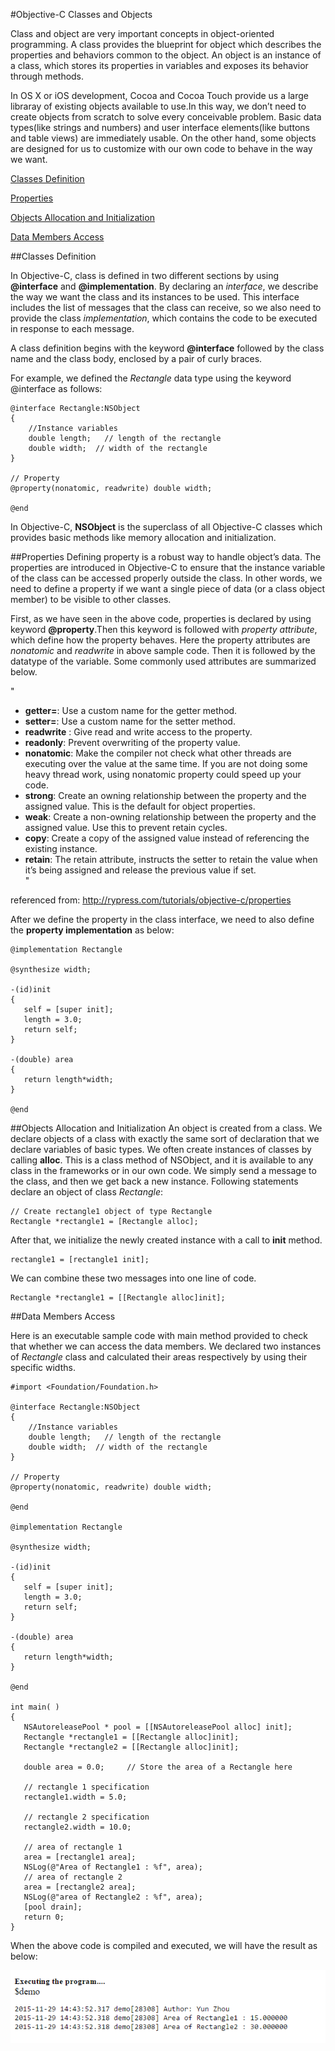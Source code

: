
#Objective-C Classes and Objects


Class and object are very important concepts in object-oriented programming. A class provides the blueprint for object which describes the properties and behaviors common to the object. An object is an instance of a class, which stores its properties in variables and exposes its behavior through methods. 

In OS X or iOS development, Cocoa and Cocoa Touch provide us a large libraray of existing objects available to use.In this way, we don’t need to create objects from scratch to solve every conceivable problem. Basic data types(like strings and numbers) and user interface elements(like buttons and table views) are immediately usable. On the other hand, some objects are designed for us to customize with our own code to behave in the way we want. 


  [<i class="icon-file"></i>Classes Definition](#classes-definition)  
  
 [<i class="icon-file"></i>Properties](#properties)  
 
 [<i class="icon-file"></i>Objects Allocation and Initialization](#objects-allocation-and-initialization)  
 
  [<i class="icon-file"></i>Data Members Access](#data-members-access)  
 

##Classes Definition

In Objective-C, class is defined in two different sections by using **@interface** and **@implementation**. By declaring an *interface*, we describe the way we want the class and its instances to be used. This interface includes the list of messages that the class can receive, so we also need to provide the class *implementation*, which contains the code to be executed in response to each message.  

A class definition begins with the keyword **@interface** followed by the class name and the class body, enclosed by a pair of curly braces.  
 
For example, we defined the *Rectangle* data type using the keyword @interface as follows:

```
@interface Rectangle:NSObject
{
    //Instance variables
    double length;   // length of the rectangle
    double width;  // width of the rectangle
}

// Property
@property(nonatomic, readwrite) double width; 

@end
```

In Objective-C, **NSObject** is the superclass of all Objective-C classes which provides basic methods like memory allocation and initialization.   


##Properties
Defining property is a robust way to handle object’s data. The properties are introduced in Objective-C to ensure that the instance variable of the class can be accessed properly outside the class. In other words, we need to define a property if we want a single piece of data (or a class object member) to be visible to other classes.    

First, as we have seen in the above code, properties is declared by using keyword **@property**.Then this keyword is followed with *property attribute*, which define how the property behaves. Here the property attributes are *nonatomic* and *readwrite* in above sample code. Then it is followed by the datatype of the variable. Some commonly used attributes are summarized below.

"
- **getter=**: 	Use a custom name for the getter method.
- **setter=**: 	Use a custom name for the setter method.
- **readwrite** : Give read and write access to the property.
- **readonly**:	 Prevent overwriting of the property value. 
- **nonatomic**: Make the compiler not check what other threads are executing over the value at the same time. If you are not doing some heavy thread work, using nonatomic property could speed up your code.
- **strong**:	Create an owning relationship between the property and the assigned value. This is the default for object properties.
- **weak**:	Create a non-owning relationship between the property and the assigned value. Use this to prevent retain cycles.
- **copy**:	Create a copy of the assigned value instead of referencing the existing instance.
- **retain**:  The retain attribute, instructs the setter to retain the value when it’s being assigned and release the previous value if set.   
"

referenced from: http://rypress.com/tutorials/objective-c/properties

After we define the property in the class interface, we need to also define the **property implementation** as below:

```
@implementation Rectangle

@synthesize width; 

-(id)init
{
   self = [super init];
   length = 3.0;
   return self;
}

-(double) area
{
   return length*width;
}

@end
```

##Objects Allocation and Initialization
An object is created from a class. We declare objects of a class with exactly the same sort of declaration that we declare variables of basic types. We often create instances of classes by calling **alloc**. This is a class method of NSObject, and it is available to any class in the frameworks or in our own code. We simply send a message to the class, and then we get back a new instance. Following statements declare an object of class *Rectangle*:
```
// Create rectangle1 object of type Rectangle
Rectangle *rectangle1 = [Rectangle alloc];   
```

After that, we initialize the newly created instance with a call to **init** method.
```
rectangle1 = [rectangle1 init];
```

We can combine these two messages into one line of code. 

```
Rectangle *rectangle1 = [[Rectangle alloc]init];
```



##Data Members Access

Here is an executable sample code with main method provided to check that whether we can access the data members. We declared two instances of *Rectangle* class and calculated their areas respectively by using their specific widths. 

```
#import <Foundation/Foundation.h>

@interface Rectangle:NSObject
{
    //Instance variables
    double length;   // length of the rectangle
    double width;  // width of the rectangle
}

// Property
@property(nonatomic, readwrite) double width; 

@end

@implementation Rectangle

@synthesize width; 

-(id)init
{
   self = [super init];
   length = 3.0;
   return self;
}

-(double) area
{
   return length*width;
}

@end

int main( )
{
   NSAutoreleasePool * pool = [[NSAutoreleasePool alloc] init];    
   Rectangle *rectangle1 = [[Rectangle alloc]init];    
   Rectangle *rectangle2 = [[Rectangle alloc]init];    

   double area = 0.0;     // Store the area of a Rectangle here
 
   // rectangle 1 specification
   rectangle1.width = 5.0; 

   // rectangle 2 specification
   rectangle2.width = 10.0;
  
   // area of rectangle 1
   area = [rectangle1 area];
   NSLog(@"Area of Rectangle1 : %f", area);
   // area of rectangle 2
   area = [rectangle2 area];
   NSLog(@"area of Rectangle2 : %f", area);
   [pool drain];
   return 0;
}
```

When the above code is compiled and executed, we will have the result as below: 

![Alt text](/image/classes_objects.png) 


